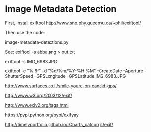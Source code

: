 # Image Metadata Detection

First, install exiftool
http://www.sno.phy.queensu.ca/~phil/exiftool/

Then use the code:

image-metadata-detections.py




See:
exiftool -s abba.png > out.txt

exiftool -s IMG_6983.JPG

exiftool -c "%.6f" -d "%d/%m/%Y-%H:%M" -CreateDate -Aperture -ShutterSpeed -GPSLongitude -GPSLatitude IMG_6983.JPG




http://www.surfaces.co.il/smile-youre-on-candid-gps/


http://www.w3.org/2003/12/exif/

http://www.exiv2.org/tags.html

https://pypi.python.org/pypi/exifyay

http://timelyportfolio.github.io/rCharts_catcorrjs/exif/




